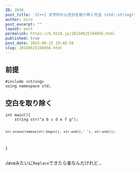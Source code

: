 ```yaml
---
ID: 2036
post_title: '[C++] 文字列から空白を取り除く方法 (std::string)'
author: hiro
post_excerpt: ""
layout: post
permalink: https://b.0218.jp/20150625194056.html
published: true
post_date: 2015-06-25 19:40:56
slug: 20150625194056.html
---
```

<!--more-->
<h2>前提</h2>
<pre class="language-cpp"><code>#include &lt;string&gt;
using namespace std;</code></pre>


<h2>空白を取り除く</h2>
<pre class="language-cpp"><code>int main(){
    string str("a b c d e f g");

    str.erase(remove(str.begin(), str.end(),' '), str.end());
}</code></pre>

Javaみたいに<code>Replace</code>できたら楽なんだけれど…